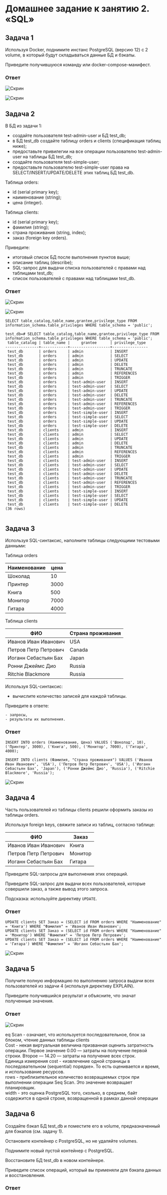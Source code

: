 # Домашнее задание к занятию 2. «SQL»

## Задача 1

Используя Docker, поднимите инстанс PostgreSQL (версию 12) c 2 volume, 
в который будут складываться данные БД и бэкапы.

Приведите получившуюся команду или docker-compose-манифест.

### Ответ

![Скрин](https://github.com/Jlljully/bd2/blob/main/Untitled.png "2")

![Скрин](https://github.com/Jlljully/bd2/blob/main/Untitled2.png "2")

## Задача 2

В БД из задачи 1: 

- создайте пользователя test-admin-user и БД test_db;
- в БД test_db создайте таблицу orders и clients (спeцификация таблиц ниже);
- предоставьте привилегии на все операции пользователю test-admin-user на таблицы БД test_db;
- создайте пользователя test-simple-user;
- предоставьте пользователю test-simple-user права на SELECT/INSERT/UPDATE/DELETE этих таблиц БД test_db.

Таблица orders:

- id (serial primary key);
- наименование (string);
- цена (integer).

Таблица clients:

- id (serial primary key);
- фамилия (string);
- страна проживания (string, index);
- заказ (foreign key orders).

Приведите:

- итоговый список БД после выполнения пунктов выше;
- описание таблиц (describe);
- SQL-запрос для выдачи списка пользователей с правами над таблицами test_db;
- список пользователей с правами над таблицами test_db.

### Ответ

![Скрин](https://github.com/Jlljully/bd2/blob/main/Screenshot_7.png "2")

![Скрин](https://github.com/Jlljully/bd2/blob/main/Screenshot_8.png "2")

```
SELECT table_catalog,table_name,grantee,privilege_type FROM information_schema.table_privileges WHERE table_schema = 'public';
```

```
test_db=# SELECT table_catalog,table_name,grantee,privilege_type FROM information_schema.table_privileges WHERE table_schema = 'public';
 table_catalog | table_name |     grantee      | privilege_type
---------------+------------+------------------+----------------
 test_db       | orders     | admin            | INSERT
 test_db       | orders     | admin            | SELECT
 test_db       | orders     | admin            | UPDATE
 test_db       | orders     | admin            | DELETE
 test_db       | orders     | admin            | TRUNCATE
 test_db       | orders     | admin            | REFERENCES
 test_db       | orders     | admin            | TRIGGER
 test_db       | orders     | test-admin-user  | INSERT
 test_db       | orders     | test-admin-user  | SELECT
 test_db       | orders     | test-admin-user  | UPDATE
 test_db       | orders     | test-admin-user  | DELETE
 test_db       | orders     | test-admin-user  | TRUNCATE
 test_db       | orders     | test-admin-user  | REFERENCES
 test_db       | orders     | test-admin-user  | TRIGGER
 test_db       | orders     | test-simple-user | INSERT
 test_db       | orders     | test-simple-user | SELECT
 test_db       | orders     | test-simple-user | UPDATE
 test_db       | orders     | test-simple-user | DELETE
 test_db       | clients    | admin            | INSERT
 test_db       | clients    | admin            | SELECT
 test_db       | clients    | admin            | UPDATE
 test_db       | clients    | admin            | DELETE
 test_db       | clients    | admin            | TRUNCATE
 test_db       | clients    | admin            | REFERENCES
 test_db       | clients    | admin            | TRIGGER
 test_db       | clients    | test-admin-user  | INSERT
 test_db       | clients    | test-admin-user  | SELECT
 test_db       | clients    | test-admin-user  | UPDATE
 test_db       | clients    | test-admin-user  | DELETE
 test_db       | clients    | test-admin-user  | TRUNCATE
 test_db       | clients    | test-admin-user  | REFERENCES
 test_db       | clients    | test-admin-user  | TRIGGER
 test_db       | clients    | test-simple-user | INSERT
 test_db       | clients    | test-simple-user | SELECT
 test_db       | clients    | test-simple-user | UPDATE
 test_db       | clients    | test-simple-user | DELETE
(36 rows)


```

## Задача 3

Используя SQL-синтаксис, наполните таблицы следующими тестовыми данными:

Таблица orders

|Наименование|цена|
|------------|----|
|Шоколад| 10 |
|Принтер| 3000 |
|Книга| 500 |
|Монитор| 7000|
|Гитара| 4000|

Таблица clients

|ФИО|Страна проживания|
|------------|----|
|Иванов Иван Иванович| USA |
|Петров Петр Петрович| Canada |
|Иоганн Себастьян Бах| Japan |
|Ронни Джеймс Дио| Russia|
|Ritchie Blackmore| Russia|

Используя SQL-синтаксис:
- вычислите количество записей для каждой таблицы.

Приведите в ответе:

    - запросы,
    - результаты их выполнения.

### Ответ

```
INSERT INTO orders (Наименование, Цена) VALUES ('Шоколад', 10), ('Принтер', 3000), ('Книга', 500), ('Монитор', 7000), ('Гитара', 4000);

INSERT INTO clients (Фамилия, "Страна проживания") VALUES ('Иванов Иван Иванович', 'USA'), ('Петров Петр Петрович', 'USA'), ('Иоганн Себастьян Бах', 'Japan'), ('Ронни Джеймс Дио', 'Russia'), ('Ritchie Blackmore', 'Russia');

```

![Скрин](https://github.com/Jlljully/bd2/blob/main/Screenshot_9.png "2")


## Задача 4

Часть пользователей из таблицы clients решили оформить заказы из таблицы orders.

Используя foreign keys, свяжите записи из таблиц, согласно таблице:

|ФИО|Заказ|
|------------|----|
|Иванов Иван Иванович| Книга |
|Петров Петр Петрович| Монитор |
|Иоганн Себастьян Бах| Гитара |

Приведите SQL-запросы для выполнения этих операций.

Приведите SQL-запрос для выдачи всех пользователей, которые совершили заказ, а также вывод этого запроса.
 
Подсказка: используйте директиву `UPDATE`.

### Ответ

```
UPDATE clients SET Заказ = (SELECT id FROM orders WHERE "Наименование" = 'Книга') WHERE "Фамилия" = 'Иванов Иван Иванович';
UPDATE clients SET Заказ = (SELECT id FROM orders WHERE "Наименование" = 'Монитор') WHERE "Фамилия" = 'Петров Петр Петрович';
UPDATE clients SET Заказ = (SELECT id FROM orders WHERE "Наименование" = 'Гитара') WHERE "Фамилия" = 'Иоганн Себастьян Бах';

```

![Скрин](https://github.com/Jlljully/bd2/blob/main/Screenshot_10.png "2")

## Задача 5

Получите полную информацию по выполнению запроса выдачи всех пользователей из задачи 4 
(используя директиву EXPLAIN).

Приведите получившийся результат и объясните, что значат полученные значения.

### Ответ

![Скрин](https://github.com/Jlljully/bd2/blob/main/Screenshot_11.png "2")  

eq Scan - означает, что используется последовательное, блок за блоком, чтение данных таблицы clients  
Cost - некая виртуальная величина призванная оценить затратность операции. Первое значение 0.00 — затраты на получение первой строки. Второе — 14.20 — затраты на получение всех строк.  
Единица измерения cost - «извлечение одной страницы в последовательном (sequential) порядке». То есть оценивается и время, и использование ресурсов.  
rows - приблизительное количество возвращаемых строк при выполнении операции Seq Scan. Это значение возвращает планировщик.  
width - это оценка PostgreSQL того, сколько, в среднем, байт содержится в одной строке, возвращенной в рамках данной операции  


## Задача 6

Создайте бэкап БД test_db и поместите его в volume, предназначенный для бэкапов (см. задачу 1).

Остановите контейнер с PostgreSQL, но не удаляйте volumes.

Поднимите новый пустой контейнер с PostgreSQL.

Восстановите БД test_db в новом контейнере.

Приведите список операций, который вы применяли для бэкапа данных и восстановления. 

### Ответ


